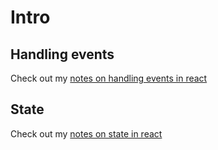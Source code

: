 # Intro

## Handling events

Check out my [notes on handling events in react](https://github.com/hermkan/code-journey-notes/blob/main/notes/04-building-UI/02-react/01-react-introduction/Part%20I/3.react-components.md#event-listener-and-event-handlers-in-a-component)

## State

Check out my [notes on state in react](https://github.com/hermkan/code-journey-notes/blob/main/notes/04-building-UI/02-react/01-react-introduction/Part%20I/5.hooks.md)
